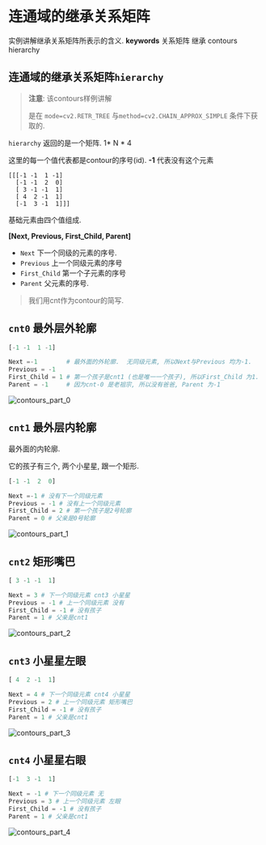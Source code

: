 # 连通域的继承关系矩阵

实例讲解继承关系矩阵所表示的含义.
**keywords** 关系矩阵 继承 contours hierarchy

## 连通域的继承关系矩阵`hierarchy`



>**注意**: 该contours样例讲解
>
>是在 `mode=cv2.RETR_TREE` 与`method=cv2.CHAIN_APPROX_SIMPLE` 条件下获取的.



`hierarchy` 返回的是一个矩阵. 1* N * 4 

这里的每一个值代表都是contour的序号(id).  **-1** 代表没有这个元素

```
[[[-1 -1  1 -1]
  [-1 -1  2  0]
  [ 3 -1 -1  1]
  [ 4  2 -1  1]
  [-1  3 -1  1]]]  
```

基础元素由四个值组成.

 **[Next, Previous, First_Child, Parent]**

* `Next` 下一个同级的元素的序号.
* `Previous` 上一个同级元素的序号
* `First_Child` 第一个子元素的序号
* `Parent` 父元素的序号.



> 我们用cnt作为contour的简写.



## `cnt0` 最外层外轮廓

```python
[-1 -1  1 -1]

Next =-1 		# 最外面的外轮廓.  无同级元素, 所以Next与Previous 均为-1.
Previous = -1
First_Child = 1 # 第一个孩子是cnt1 (也是唯一一个孩子), 所以First_Child 为1.
Parent = -1 	# 因为cnt-0 是老祖宗, 所以没有爸爸, Parent 为-1
```

![contours_part_0](./image/contours_part_0.png)



## `cnt1` 最外层内轮廓

最外面的内轮廓. 

它的孩子有三个, 两个小星星, 跟一个矩形.

```python
[-1 -1  2  0]

Next =-1 # 没有下一个同级元素
Previous = -1 # 没有上一个同级元素
First_Child = 2 # 第一个孩子是2号轮廓
Parent = 0 # 父亲是0号轮廓

```

![contours_part_1](./image/contours_part_1.png)



## `cnt2` 矩形嘴巴

```python
[ 3 -1 -1  1]

Next = 3 # 下一个同级元素 cnt3 小星星
Previous = -1 # 上一个同级元素 没有
First_Child = -1 # 没有孩子
Parent = 1 # 父亲是cnt1
```

![contours_part_2](./image/contours_part_2.png)



## `cnt3` 小星星左眼

```python
[ 4  2 -1  1]

Next = 4 # 下一个同级元素 cnt4 小星星
Previous = 2 # 上一个同级元素 矩形嘴巴
First_Child = -1 # 没有孩子
Parent = 1 # 父亲是cnt1
```

![contours_part_3](./image/contours_part_3.png)



## `cnt4` 小星星右眼

```python
[-1  3 -1  1]

Next = -1 # 下一个同级元素 无
Previous = 3 # 上一个同级元素 左眼
First_Child = -1 # 没有孩子
Parent = 1 # 父亲是cnt1
```

![contours_part_4](./image/contours_part_4.png)

